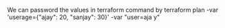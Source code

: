 We can password the values in terraform command by terraform plan -var 'userage={"ajay": 20, "sanjay": 30}' -var "user=aja
y"
